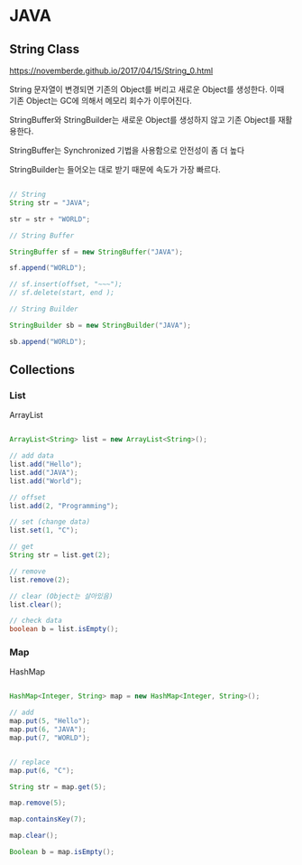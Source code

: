 # JAVA

## String Class

https://novemberde.github.io/2017/04/15/String_0.html

String 문자열이 변경되면 기존의 Object를 버리고 새로운 Object를 생성한다. 이때 기존 Object는 GC에 의해서 메모리 회수가 이루어진다.

StringBuffer와 StringBuilder는 새로운 Object를 생성하지 않고 기존 Object를 재활용한다.

StringBuffer는 Synchronized 기법을 사용함으로 안전성이 좀 더 높다

StringBuilder는 들어오는 대로 받기 때문에 속도가 가장 빠르다.

```java

// String
String str = "JAVA";

str = str + "WORLD";

// String Buffer

StringBuffer sf = new StringBuffer("JAVA");

sf.append("WORLD");

// sf.insert(offset, "~~~");
// sf.delete(start, end );

// String Builder

StringBuilder sb = new StringBuilder("JAVA");

sb.append("WORLD");

```

## Collections

### List

ArrayList

```java

ArrayList<String> list = new ArrayList<String>();

// add data
list.add("Hello");
list.add("JAVA");
list.add("World");

// offset
list.add(2, "Programming");

// set (change data)
list.set(1, "C");

// get
String str = list.get(2);

// remove
list.remove(2);

// clear (Object는 살아있음)
list.clear();

// check data
boolean b = list.isEmpty();

```

### Map

HashMap

```java

HashMap<Integer, String> map = new HashMap<Integer, String>();

// add
map.put(5, "Hello");
map.put(6, "JAVA");
map.put(7, "WORLD");


// replace
map.put(6, "C");

String str = map.get(5);

map.remove(5);

map.containsKey(7);

map.clear();

Boolean b = map.isEmpty();


```
